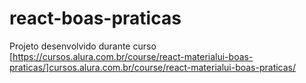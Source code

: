 # react-boas-praticas

Projeto desenvolvido durante curso [https://cursos.alura.com.br/course/react-materialui-boas-praticas/]cursos.alura.com.br/course/react-materialui-boas-praticas/
